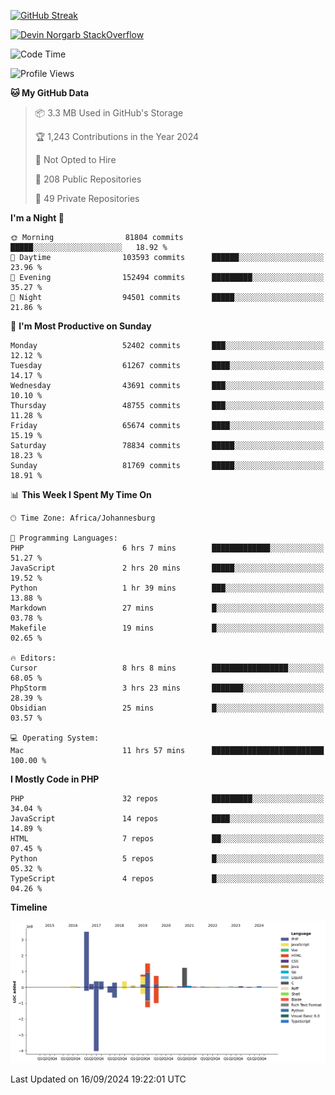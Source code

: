 
[![GitHub Streak](http://github-readme-streak-stats.herokuapp.com?user=DevinNorgarb&date_format=M%20j%5B%2C%20Y%5D)]()


[![Devin Norgarb StackOverflow](https://github-readme-stackoverflow.vercel.app/?userID=4993755)](https://stackoverflow.com/users/4993755/devin-norgarb)

<!--START_SECTION:waka-->
![Code Time](http://img.shields.io/badge/Code%20Time-9%2C096%20hrs%206%20mins-blue)

![Profile Views](http://img.shields.io/badge/Profile%20Views-5-blue)

**🐱 My GitHub Data** 

> 📦 3.3 MB Used in GitHub's Storage 
 > 
> 🏆 1,243 Contributions in the Year 2024
 > 
> 🚫 Not Opted to Hire
 > 
> 📜 208 Public Repositories 
 > 
> 🔑 49 Private Repositories 
 > 
**I'm a Night 🦉** 

```text
🌞 Morning                81804 commits       █████░░░░░░░░░░░░░░░░░░░░   18.92 % 
🌆 Daytime                103593 commits      ██████░░░░░░░░░░░░░░░░░░░   23.96 % 
🌃 Evening                152494 commits      █████████░░░░░░░░░░░░░░░░   35.27 % 
🌙 Night                  94501 commits       █████░░░░░░░░░░░░░░░░░░░░   21.86 % 
```
📅 **I'm Most Productive on Sunday** 

```text
Monday                   52402 commits       ███░░░░░░░░░░░░░░░░░░░░░░   12.12 % 
Tuesday                  61267 commits       ████░░░░░░░░░░░░░░░░░░░░░   14.17 % 
Wednesday                43691 commits       ███░░░░░░░░░░░░░░░░░░░░░░   10.10 % 
Thursday                 48755 commits       ███░░░░░░░░░░░░░░░░░░░░░░   11.28 % 
Friday                   65674 commits       ████░░░░░░░░░░░░░░░░░░░░░   15.19 % 
Saturday                 78834 commits       █████░░░░░░░░░░░░░░░░░░░░   18.23 % 
Sunday                   81769 commits       █████░░░░░░░░░░░░░░░░░░░░   18.91 % 
```


📊 **This Week I Spent My Time On** 

```text
🕑︎ Time Zone: Africa/Johannesburg

💬 Programming Languages: 
PHP                      6 hrs 7 mins        █████████████░░░░░░░░░░░░   51.27 % 
JavaScript               2 hrs 20 mins       █████░░░░░░░░░░░░░░░░░░░░   19.52 % 
Python                   1 hr 39 mins        ███░░░░░░░░░░░░░░░░░░░░░░   13.88 % 
Markdown                 27 mins             █░░░░░░░░░░░░░░░░░░░░░░░░   03.78 % 
Makefile                 19 mins             █░░░░░░░░░░░░░░░░░░░░░░░░   02.65 % 

🔥 Editors: 
Cursor                   8 hrs 8 mins        █████████████████░░░░░░░░   68.05 % 
PhpStorm                 3 hrs 23 mins       ███████░░░░░░░░░░░░░░░░░░   28.39 % 
Obsidian                 25 mins             █░░░░░░░░░░░░░░░░░░░░░░░░   03.57 % 

💻 Operating System: 
Mac                      11 hrs 57 mins      █████████████████████████   100.00 % 
```

**I Mostly Code in PHP** 

```text
PHP                      32 repos            █████████░░░░░░░░░░░░░░░░   34.04 % 
JavaScript               14 repos            ████░░░░░░░░░░░░░░░░░░░░░   14.89 % 
HTML                     7 repos             ██░░░░░░░░░░░░░░░░░░░░░░░   07.45 % 
Python                   5 repos             █░░░░░░░░░░░░░░░░░░░░░░░░   05.32 % 
TypeScript               4 repos             █░░░░░░░░░░░░░░░░░░░░░░░░   04.26 % 
```



**Timeline**

![Lines of Code chart](https://raw.githubusercontent.com/DevinNorgarb/DevinNorgarb/main/assets/bar_graph.png)


 Last Updated on 16/09/2024 19:22:01 UTC
<!--END_SECTION:waka-->

